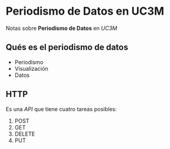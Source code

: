 # Periodismo de Datos en UC3M

Notas sobre **Periodismo de Datos** en *UC3M*

## Qués es el periodismo de datos
- Periodismo
- Visualización
- Datos

## HTTP
Es una _API_ que tiene cuatro tareas posibles:
1. POST
2. GET
3. DELETE
4. PUT
